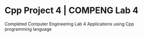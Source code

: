 # Cpp Project 4 | COMPENG Lab 4

Completed Computer Engineering Lab 4 Applications using Cpp programming language
